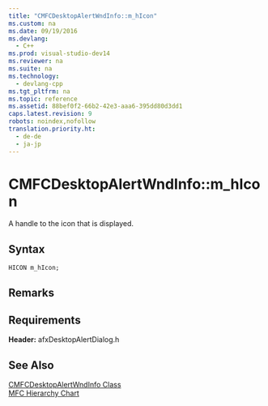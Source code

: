 ```yaml
---
title: "CMFCDesktopAlertWndInfo::m_hIcon"
ms.custom: na
ms.date: 09/19/2016
ms.devlang: 
  - C++
ms.prod: visual-studio-dev14
ms.reviewer: na
ms.suite: na
ms.technology: 
  - devlang-cpp
ms.tgt_pltfrm: na
ms.topic: reference
ms.assetid: 88bef0f2-66b2-42e3-aaa6-395dd80d3dd1
caps.latest.revision: 9
robots: noindex,nofollow
translation.priority.ht: 
  - de-de
  - ja-jp
---
```

# CMFCDesktopAlertWndInfo::m_hIcon
A handle to the icon that is displayed.  
  
## Syntax  
  
```  
HICON m_hIcon;  
```  
  
## Remarks  
  
## Requirements  
 **Header:** afxDesktopAlertDialog.h  
  
## See Also  
 [CMFCDesktopAlertWndInfo Class](../vs140/CMFCDesktopAlertWndInfo-Class.md)   
 [MFC Hierarchy Chart](../vs140/Hierarchy-Chart.md)